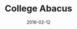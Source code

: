 ---
layout: post
title:  "College Abacus"
date:   2016-02-12
site_url:   "collegeabacus.com"
project_type: website
---